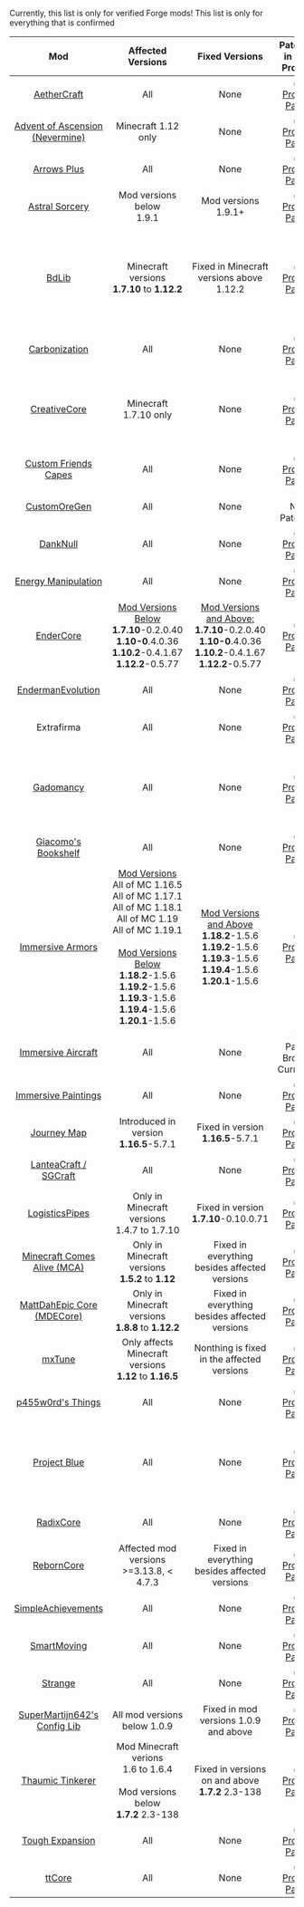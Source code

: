Currently, this list is only for verified Forge mods! This list is only for everything that is confirmed


|                                                                                 Mod                                                                                  |                                                                                                                     Affected Versions                                                                                                                      |                                                          Fixed Versions                                                           |                                                               Patched in this Project                                                               |                                     Security Notice                                      |                                                   Extras & Notes                                                   |
| :------------------------------------------------------------------------------------------------------------------------------------------------------------------: | :--------------------------------------------------------------------------------------------------------------------------------------------------------------------------------------------------------------------------------------------------------: | :-------------------------------------------------------------------------------------------------------------------------------: | :-------------------------------------------------------------------------------------------------------------------------------------------------: | :--------------------------------------------------------------------------------------: | :----------------------------------------------------------------------------------------------------------------: |
|                                                   [AetherCraft](https://www.curseforge.com/minecraft/mc-mods/aec)                                                    |                                                                                                                            All                                                                                                                             |                                                               None                                                                |                ✅ <br> [Project Patch](https://github.com/dogboy21/serializationisbad/blob/master/serializationisbad.json#L133-L141)                |                                                                                          |                                                                                                                    |
|                            [Advent of Ascension (Nevermine)](https://www.curseforge.com/minecraft/mc-mods/advent-of-ascension-nevermine)                             |                                                                                                                    Minecraft 1.12 only                                                                                                                     |                                                               None                                                                |                ✅ <br> [Project Patch](https://github.com/dogboy21/serializationisbad/blob/master/serializationisbad.json#L142-L151)                |                                                                                          |                                                                                                                    |
|       [Arrows Plus](https://www.minecraftforum.net/forums/mapping-and-modding-java-edition/minecraft-mods/1290719-1-6-2-ssp-smp-arrows-plus-v1-0-0-minecraft)        |                                                                                                                            All                                                                                                                             |                                                               None                                                                |                ✅ <br> [Project Patch](https://github.com/dogboy21/serializationisbad/blob/master/serializationisbad.json#L161-L169)                |                                                                                          |                                                                                                                    |
|                                            [Astral Sorcery](https://www.curseforge.com/minecraft/mc-mods/astral-sorcery)                                             |                                                                                                                Mod versions below<br> 1.9.1                                                                                                                |                                                        Mod versions 1.9.1+                                                        |                ✅ <br> [Project Patch](https://github.com/dogboy21/serializationisbad/blob/master/serializationisbad.json#L170-L178)                |                                                                                          |                                                                                                                    |
|                                                     [BdLib](https://www.curseforge.com/minecraft/mc-mods/bdlib)                                                      |                                                                                                      Minecraft versions<br> **1.7.10** to **1.12.2**                                                                                                       |                                             Fixed in Minecraft versions above 1.12.2                                              |                 ✅ <br> [Project Patch](https://github.com/dogboy21/serializationisbad/blob/master/serializationisbad.json#L4-L13)                  |                  [Link](https://www.cvedetails.com/cve/CVE-2021-33806 )                  | Fixed in [GTNH unofficial fork](https://github.com/GTNewHorizons/bdlib) in version 1.9.8-GTNH for Minecraft 1.7.10 |
|                                             [Carbonization](https://www.curseforge.com/minecraft/mc-mods/carbonization)                                              |                                                                                                                            All                                                                                                                             |                                                               None                                                                |                ✅ <br> [Project Patch](https://github.com/dogboy21/serializationisbad/blob/master/serializationisbad.json#L179-L187)                |                                                                                          |                                                                                                                    |
|                                              [CreativeCore](https://www.curseforge.com/minecraft/mc-mods/creativecore)                                               |                                                                                                                   Minecraft 1.7.10 only                                                                                                                    |                                                               None                                                                |                ✅<br> [Project Patch](https://github.com/dogboy21/serializationisbad/blob/master/serializationisbad.json#L106-L114)                 |                                                                                          |       Fixed in [GTNH unofficial fork](https://github.com/GTNewHorizons/CreativeCore) in version 1.3.31-GTNH        |
|                                      [Custom Friends Capes](https://www.curseforge.com/minecraft/mc-mods/custom-friends-capes)                                       |                                                                                                                            All                                                                                                                             |                                                               None                                                                |                ✅<br> [Project Patch](https://github.com/dogboy21/serializationisbad/blob/master/serializationisbad.json#L188-L201)                 |                                                                                          |                                                                                                                    |
|                                              [CustomOreGen](https://www.curseforge.com/minecraft/mc-mods/customoregen)                                               |                                                                                                                            All                                                                                                                             |                                                               None                                                                |                                                                 ❌<br> Not Patched                                                                  |                                                                                          |                                                                                                                    |
|                                                  [DankNull](https://www.curseforge.com/minecraft/mc-mods/dank-null)                                                  |                                                                                                                            All                                                                                                                             |                                                               None                                                                |                 ✅<br> [Project Patch](https://github.com/dogboy21/serializationisbad/blob/master/serializationisbad.json#L24-L32)                  |                                                                                          |                                                                                                                    |
| [Energy Manipulation](https://www.minecraftforum.net/forums/mapping-and-modding-java-edition/minecraft-mods/1290125-1-6-4-1-6-2-1-5-2-1-4-7-energy-manipulation-1-1) |                                                                                                                            All                                                                                                                             |                                                               None                                                                |                                                                 ✅<br>[Project Patch](https://github.com/dogboy21/serializationisbad/blob/master/serializationisbad.json#L344-L352)                                                                  |                                                                                          |                                                                                                                    |
|                                                 [EnderCore](https://www.curseforge.com/minecraft/mc-mods/endercore)                                                  |                                                                     <u>Mod Versions Below</u><br>**1.7.10**-0.2.0.40<br>**1.10-0**.4.0.36<br>**1.10.2**-0.4.1.67<br>**1.12.2**-0.5.77                                                                      |      <u>Mod Versions and Above:</u><br>**1.7.10**-0.2.0.40<br>**1.10-0**.4.0.36<br>**1.10.2**-0.4.1.67<br>**1.12.2**-0.5.77       |                 ✅<br> [Project Patch](https://github.com/dogboy21/serializationisbad/blob/master/serializationisbad.json#L14-L23)                  |                                                                                          |                                                                                                                    |
|                                         [EndermanEvolution](https://www.curseforge.com/minecraft/mc-mods/enderman-evolution)                                         |                                                                                                                            All                                                                                                                             |                                                               None                                                                |                 ✅<br>[Project Patch](https://github.com/dogboy21/serializationisbad/blob/master/serializationisbad.json#L115-L123)                 |                                                                                          |                                                                                                                    |
|                                                                              Extrafirma                                                                              |                                                                                                                            All                                                                                                                             |                                                               None                                                                |                ✅<br> [Project Patch](https://github.com/dogboy21/serializationisbad/blob/master/serializationisbad.json#L106-L114)                 |                                                                                          |                                                                                                                    |
|                                                 [Gadomancy](https://www.curseforge.com/minecraft/mc-mods/gadomancy)                                                  |                                                                                                                            All                                                                                                                             |                                                               None                                                                |                 ✅<br> [Project Patch](https://github.com/dogboy21/serializationisbad/blob/master/serializationisbad.json#L42-L51)                  |                                                                                          |         Fixed in [GTNH unofficial fork](https://github.com/GTNewHorizons/Gadomancy) in version 1.1.2-GTNH          |
|                                        [Giacomo's Bookshelf](https://www.curseforge.com/minecraft/mc-mods/giacomos-bookshelf)                                        |                                                                                                                            All                                                                                                                             |                                                               None                                                                |                ✅<br> [Project Patch](https://github.com/dogboy21/serializationisbad/blob/master/serializationisbad.json#L231-L239)                 |                                                                                          |                                                                                                                    |
|                                          [Immersive Armors](https://www.curseforge.com/minecraft/mc-mods/immersive-armors)                                           | <u>Mod Versions</u><br>All of MC 1.16.5<br>All of MC 1.17.1<br>All of MC 1.18.1<br>All of MC 1.19<br>All of MC 1.19.1<br><br><u>Mod Versions Below</u><br>**1.18.2**-1.5.6<br>**1.19.2**-1.5.6<br>**1.19.3**-1.5.6<br>**1.19.4**-1.5.6<br>**1.20.1**-1.5.6 | <u>Mod Versions and Above</u><br>**1.18.2**-1.5.6<br>**1.19.2**-1.5.6<br>**1.19.3**-1.5.6<br>**1.19.4**-1.5.6<br>**1.20.1**-1.5.6 | ✅<br>[Project Patch](https://github.com/dogboy21/serializationisbad/blob/871357f6763c59824b84b151d076d537f7345b8c/serializationisbad.json#L61-L69) |                                                                                          |                                                                                                                    |
|                                        [Immersive Aircraft](https://www.curseforge.com/minecraft/mc-mods/immersive-aircraft)                                         |                                                                                                                            All                                                                                                                             |                                                               None                                                                |                                                            ❌<br>Patch Broken Currently                                                             |                                                                                          |                                                                                                                    |
|                                       [Immersive Paintings](https://www.curseforge.com/minecraft/mc-mods/immersive-paintings)                                        |                                                                                                                            All                                                                                                                             |                                                               None                                                                |                  ✅<br>[Project Patch](https://github.com/dogboy21/serializationisbad/blob/master/serializationisbad.json#L79-L87)                  |                                                                                          |                                                                                                                    |
|                                                [Journey Map](https://www.curseforge.com/minecraft/mc-mods/journeymap)                                                |                                                                                                         Introduced in version<br> **1.16.5**-5.7.1                                                                                                         |                                               Fixed in version<br>**1.16.5**-5.7.1                                                |                 ✅<br>[Project Patch](https://github.com/dogboy21/serializationisbad/blob/master/serializationisbad.json#L222-L230)                 |                                                                                          |                                                                                                                    |
|                  [LanteaCraft / SGCraft](https://www.minecraftforum.net/forums/mapping-and-modding-java-edition/minecraft-mods/1292427-lanteacraft)                  |                                                                                                                            All                                                                                                                             |                                                               None                                                                |                 ✅<br>[Project Patch](https://github.com/dogboy21/serializationisbad/blob/master/serializationisbad.json#L203-L212)                 |                                                                                          |                                                                                                                    |
|                                            [LogisticsPipes](https://www.curseforge.com/minecraft/mc-mods/logistics-pipes)                                            |                                                                                                       Only in Minecraft versions<br> 1.4.7 to 1.7.10                                                                                                       |                                             Fixed in version<br>**1.7.10**-0.10.0.71                                              |                 ✅<br>[Project Patch](https://github.com/dogboy21/serializationisbad/blob/master/serializationisbad.json#L250-L262)                 | [Link](https://github.com/RS485/LogisticsPipes/security/advisories/GHSA-mcp7-xf3v-25x3)  |                                                                                                                    |
|                                [Minecraft Comes Alive (MCA)](https://www.curseforge.com/minecraft/mc-mods/minecraft-comes-alive-mca)                                 |                                                                                                    Only in Minecraft versions<br>**1.5.2** to **1.12**                                                                                                     |                                           Fixed in everything besides affected versions                                           |                 ✅<br>[Project Patch](https://github.com/dogboy21/serializationisbad/blob/master/serializationisbad.json#L240-L249)                 |                                                                                          |                                                                                                                    |
|                                     [MattDahEpic Core (MDECore)](https://www.curseforge.com/minecraft/mc-mods/mattdahepic-core)                                      |                                                                                                   Only in Minecraft versions<br>**1.8.8** to **1.12.2**                                                                                                    |                                           Fixed in everything besides affected versions                                           |                 ✅<br>[Project Patch](https://github.com/dogboy21/serializationisbad/blob/master/serializationisbad.json#L124-L132)                 |                                                                                          |                                                                                                                    |
|                                                    [mxTune](https://www.curseforge.com/minecraft/mc-mods/mxtune)                                                     |                                                                                                 Only affects Minecraft versions<br>**1.12** to **1.16.5**                                                                                                  |                                            Nonthing is fixed in the affected versions                                             |                 ✅<br>[Project Patch](https://github.com/dogboy21/serializationisbad/blob/master/serializationisbad.json#L263-L271)                 |                                                                                          |                                                                                                                    |
|                                          [p455w0rd's Things](https://www.curseforge.com/minecraft/mc-mods/p455w0rds-things)                                          |                                                                                                                            All                                                                                                                             |                                                               None                                                                |                 ✅<br>[Project Patch](https://github.com/dogboy21/serializationisbad/blob/master/serializationisbad.json#L272-L280)                 |                                                                                          |                                                                                                                    |
|                                       [Project Blue](https://www.csse.canterbury.ac.nz/greg.ewing/minecraft/mods/ProjectBlue/)                                       |                                                                                                                            All                                                                                                                             |                                                               None                                                                |                  ✅<br>[Project Patch](https://github.com/dogboy21/serializationisbad/blob/master/serializationisbad.json#L88-L96)                  |                                                                                          |        Fixed in [GTNH unofficial fork](https://github.com/GTNewHorizons/ProjectBlue) in version 1.1.12-GTNH        |
|                                                 [RadixCore](https://www.curseforge.com/minecraft/mc-mods/radixcore)                                                  |                                                                                                                            All                                                                                                                             |                                                               None                                                                |                 ✅<br>[Project Patch](https://github.com/dogboy21/serializationisbad/blob/master/serializationisbad.json#L281-L289)                 |                                                                                          |                                                                                                                    |
|                                                [RebornCore](https://www.curseforge.com/minecraft/mc-mods/reborncore)                                                 |                                                                                                         Affected mod versions<br>>=3.13.8, < 4.7.3                                                                                                         |                                           Fixed in everything besides affected versions                                           |                  ✅<br>[Project Patch](https://github.com/dogboy21/serializationisbad/blob/master/serializationisbad.json#L33-L41)                  | [Link](https://github.com/TechReborn/RebornCore/security/advisories/GHSA-r7pg-4xrf-7mrm) |                                                                                                                    |
|                                        [SimpleAchievements](https://www.curseforge.com/minecraft/mc-mods/simple-achievements)                                        |                                                                                                                            All                                                                                                                             |                                                               None                                                                |                  ✅<br>[Project Patch](https://github.com/dogboy21/serializationisbad/blob/master/serializationisbad.json#L52-L60)                  |                                                                                          |                                                                                                                    |
|                      [SmartMoving](https://www.minecraftforum.net/forums/mapping-and-modding-java-edition/minecraft-mods/1274224-smart-moving)                       |                                                                                                                            All                                                                                                                             |                                                               None                                                                |                 ✅<br>[Project Patch](https://github.com/dogboy21/serializationisbad/blob/master/serializationisbad.json#L290-L298)                 |                                                                                          |                                                                                                                    |
|                                                   [Strange](https://www.curseforge.com/minecraft/mc-mods/strange)                                                    |                                                                                                                            All                                                                                                                             |                                                               None                                                                |                 ✅<br>[Project Patch](https://github.com/dogboy21/serializationisbad/blob/master/serializationisbad.json#L299-L307)                 |                                                                                          |                                                                                                                    |
|                              [SuperMartijn642's Config Lib ](https://www.curseforge.com/minecraft/mc-mods/supermartijn642s-config-lib)                               |                                                                                                                All mod versions below 1.0.9                                                                                                                |                                               Fixed in mod versions 1.0.9 and above                                               |                 ✅<br>[Project Patch](https://github.com/dogboy21/serializationisbad/blob/master/serializationisbad.json#L308-L316)                 |                                                                                          |                                                                                                                    |
|                                          [Thaumic Tinkerer ](https://www.curseforge.com/minecraft/mc-mods/thaumic-tinkerer)                                          |                                                                                    Mod Minecraft verions<br>1.6 to 1.6.4<br><br>Mod versions below<br>**1.7.2** 2.3-138                                                                                    |                                        Fixed in versions on and above<br>**1.7.2** 2.3-138                                        |                 ✅<br>[Project Patch](https://github.com/dogboy21/serializationisbad/blob/master/serializationisbad.json#L317-L325)                 |                                                                                          |                                                                                                                    |
|                                           [Tough Expansion](https://www.curseforge.com/minecraft/mc-mods/tough-expansion)                                            |                                                                                                                            All                                                                                                                             |                                                               None                                                                |                 ✅<br>[Project Patch](https://github.com/dogboy21/serializationisbad/blob/master/serializationisbad.json#L327-L334)                 |                                                                                          |                                                                                                                    |
|                                                    [ttCore](https://www.curseforge.com/minecraft/mc-mods/ttcore)                                                     |                                                                                                                            All                                                                                                                             |                                                               None                                                                |                 ✅<br>[Project Patch](https://github.com/dogboy21/serializationisbad/blob/master/serializationisbad.json#L335-L343)                 |                                                                                          |                                                                                                                    |